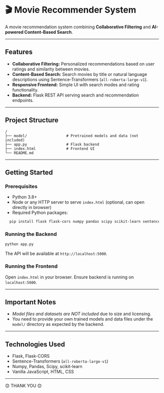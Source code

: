 
# 🎬 Movie Recommender System

A movie recommendation system combining **Collaborative Filtering** and **AI-powered Content-Based Search**.

---

## Features

- **Collaborative Filtering:** Personalized recommendations based on user ratings and similarity between movies.
- **Content-Based Search:** Search movies by title or natural language descriptions using Sentence-Transformers (`all-roberta-large-v1`).
- **Responsive Frontend:** Simple UI with search modes and rating functionality.
- **Backend:** Flask REST API serving search and recommendation endpoints.

---

## Project Structure

```
/
├── model/                  # Pretrained models and data (not included)
├── app.py                  # Flask backend
├── index.html              # Frontend UI
└── README.md
````

---

## Getting Started

### Prerequisites

- Python 3.8+
- Node or any HTTP server to serve `index.html` (optional, can open directly in browser)
- Required Python packages:


```bash
  pip install flask flask-cors numpy pandas scipy scikit-learn sentence-transformers
```

### Running the Backend

```bash
python app.py
```

The API will be available at `http://localhost:5000`.

### Running the Frontend

Open `index.html` in your browser. Ensure backend is running on `localhost:5000`.

---

## Important Notes

* *Model files and datasets are NOT included* due to size and licensing.
* You need to provide your own trained models and data files under the `model/` directory as expected by the backend.

---

## Technologies Used

* Flask, Flask-CORS
* Sentence-Transformers (`all-roberta-large-v1`)
* Numpy, Pandas, Scipy, scikit-learn
* Vanilla JavaScript, HTML, CSS

---


😊 THANK YOU 😊
